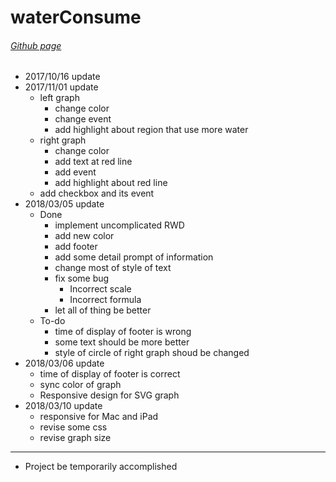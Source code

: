 # waterConsume
###### [Github page](https://e652424342007.github.io/waterConsume/)
* 2017/10/16 update
* 2017/11/01 update
	* left graph
		* change color
		* change event
		* add highlight about region that use more water
	* right graph
		* change color
		* add text at red line
		* add event
		* add highlight about red line
	* add checkbox and its event
* 2018/03/05 update
	* Done
		* implement uncomplicated RWD
		* add new color
		* add footer
		* add some detail prompt of information  
		* change most of style of text
		* fix some bug
			* Incorrect scale
			* Incorrect formula
		* let all of thing be better
	* To-do
		* time of display of footer is wrong
		* some text should be more better
		* style of circle of right graph shoud be changed  
* 2018/03/06 update
	* time of display of footer is correct
	* sync color of graph
	* Responsive design for SVG graph
* 2018/03/10 update
	* responsive for Mac and iPad
	* revise some css 
	* revise graph size

---
* Project be temporarily accomplished
